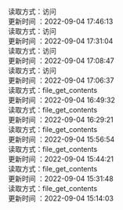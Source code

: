 读取方式：访问 </br> 更新时间 ：2022-09-04 17:46:13</br> 读取方式：访问 </br> 更新时间 ：2022-09-04 17:31:04</br> 读取方式：访问 </br> 更新时间 ：2022-09-04 17:08:47</br> 读取方式：访问 </br> 更新时间 ：2022-09-04 17:06:37</br> 读取方式：file_get_contents </br> 更新时间 ：2022-09-04 16:49:32</br> 读取方式：file_get_contents </br> 更新时间 ：2022-09-04 16:29:21</br> 读取方式：file_get_contents </br> 更新时间 ：2022-09-04 15:56:54</br> 读取方式：file_get_contents </br> 更新时间 ：2022-09-04 15:44:21</br> 读取方式：file_get_contents </br> 更新时间 ：2022-09-04 15:31:48</br> 读取方式：file_get_contents </br> 更新时间 ：2022-09-04 15:14:03</br>  
